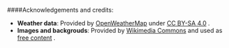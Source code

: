 ####Acknowledgements and credits:

- **Weather data**: Provided by [OpenWeatherMap](http://openweathermap.org/) under [CC BY-SA 4.0](https://creativecommons.org/licenses/by-sa/4.0/) .
- **Images and backgrouds**: Provided by [Wikimedia Commons](https://commons.wikimedia.org)  and used as [free content](https://commons.wikimedia.org/w/index.php?title=Commons:Licensing&uselang=en) .
